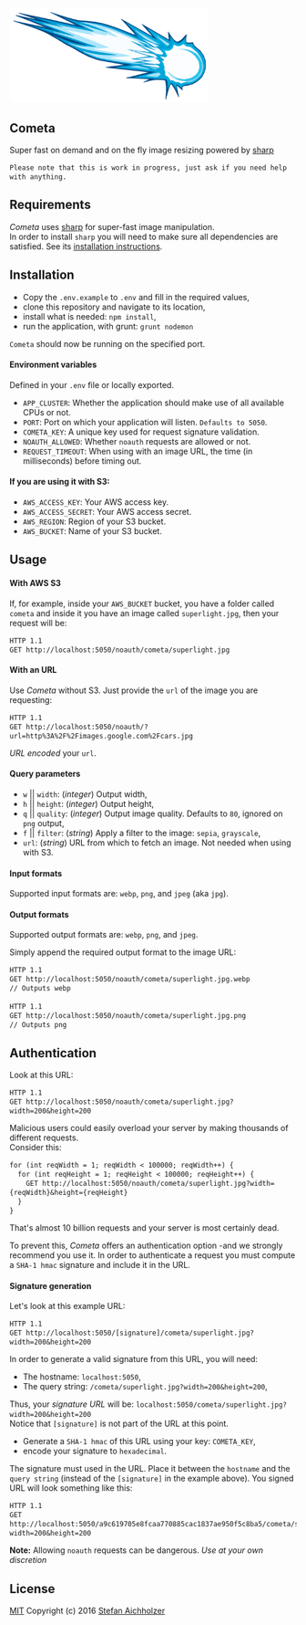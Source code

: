<img src="./app/public/cometa.png" width="350">

## Cometa
Super fast on demand and on the fly image resizing powered by [sharp](https://github.com/lovell/sharp)

```
Please note that this is work in progress, just ask if you need help with anything.
```


## Requirements

*Cometa* uses [sharp](https://github.com/lovell/sharp) for super-fast image manipulation.<br />
In order to install `sharp` you will need to make sure all dependencies are satisfied. See its [installation instructions](http://sharp.dimens.io/en/stable/install/).



## Installation

- Copy the `.env.example` to `.env` and fill in the required values,
- clone this repository and navigate to its location,
- install what is needed: `npm install`,
- run the application, with grunt: `grunt nodemon`

`Cometa` should now be running on the specified port.


#### Environment variables

Defined in your `.env` file or locally exported.

- `APP_CLUSTER`: Whether the application should make use of all available CPUs or not.
- `PORT`: Port on which your application will listen. `Defaults to 5050`.
- `COMETA_KEY`: A unique key used for request signature validation.
- `NOAUTH_ALLOWED`: Whether `noauth` requests are allowed or not.
- `REQUEST_TIMEOUT`: When using with an image URL, the time (in milliseconds) before timing out.

#### If you are using it with S3:
- `AWS_ACCESS_KEY`: Your AWS access key.
- `AWS_ACCESS_SECRET`: Your AWS access secret.
- `AWS_REGION`: Region of your S3 bucket.
- `AWS_BUCKET`: Name of your S3 bucket.


## Usage
#### With AWS S3

If, for example, inside your `AWS_BUCKET` bucket, you have a folder called `cometa` and inside it you have an image called `superlight.jpg`, then your request will be:

```
HTTP 1.1
GET http://localhost:5050/noauth/cometa/superlight.jpg
```

#### With an URL

Use *Cometa* without S3. Just provide the `url` of the image you are requesting:

```
HTTP 1.1
GET http://localhost:5050/noauth/?url=http%3A%2F%2Fimages.google.com%2Fcars.jpg
```

*URL encoded* your `url`.


#### Query parameters

- `w` || `width`: (*integer*) Output width,
- `h` || `height`: (*integer*) Output height,
- `q` || `quality`: (*integer*) Output image quality. Defaults to `80`, ignored on `png` output,
- `f` || `filter`: (*string*) Apply a filter to the image: `sepia`, `grayscale`,
- `url`: (*string*) URL from which to fetch an image. Not needed when using with S3.


#### Input formats

Supported input formats are: `webp`, `png`, and `jpeg` (aka `jpg`).


#### Output formats

Supported output formats are: `webp`, `png`, and `jpeg`.

Simply append the required output format to the image URL:

```
HTTP 1.1
GET http://localhost:5050/noauth/cometa/superlight.jpg.webp
// Outputs webp

HTTP 1.1
GET http://localhost:5050/noauth/cometa/superlight.jpg.png
// Outputs png
```



## Authentication

Look at this URL:

```
HTTP 1.1
GET http://localhost:5050/noauth/cometa/superlight.jpg?width=200&height=200
```

Malicious users could easily overload your server by making thousands of different requests.<br />
Consider this:

```
for (int reqWidth = 1; reqWidth < 100000; reqWidth++) {
  for (int reqHeight = 1; reqHeight < 100000; reqHeight++) {
    GET http://localhost:5050/noauth/cometa/superlight.jpg?width={reqWidth}&height={reqHeight}
  }
}
```

That's almost 10 billion requests and your server is most certainly dead.

To prevent this, *Cometa* offers an authentication option -and we strongly recommend you use it. In order to authenticate a request you must compute a `SHA-1 hmac` signature and include it in the URL.


#### Signature generation

Let's look at this example URL:

```
HTTP 1.1
GET http://localhost:5050/[signature]/cometa/superlight.jpg?width=200&height=200
```

In order to generate a valid signature from this URL, you will need:

- The hostname: `localhost:5050`,
- The query string: `/cometa/superlight.jpg?width=200&height=200`,

Thus, your *signature URL* will be: `localhost:5050/cometa/superlight.jpg?width=200&height=200`<br />
Notice that `[signature]` is not part of the URL at this point.

- Generate a `SHA-1 hmac` of this URL using your key: `COMETA_KEY`,
- encode your signature to `hexadecimal`.

The signature must used in the URL. Place it between the `hostname` and the `query string` (instead of the `[signature]` in the example above). You signed URL will look something like this:

```
HTTP 1.1
GET http://localhost:5050/a9c619705e8fcaa770885cac1837ae950f5c8ba5/cometa/superlight.jpg?width=200&height=200
```

**Note:** Allowing `noauth` requests can be dangerous. *Use at your own discretion*


## License

[MIT](https://github.com/aichholzer/Cometa/blob/master/LICENSE)
Copyright (c) 2016 [Stefan Aichholzer](https://github.com/aichholzer)
